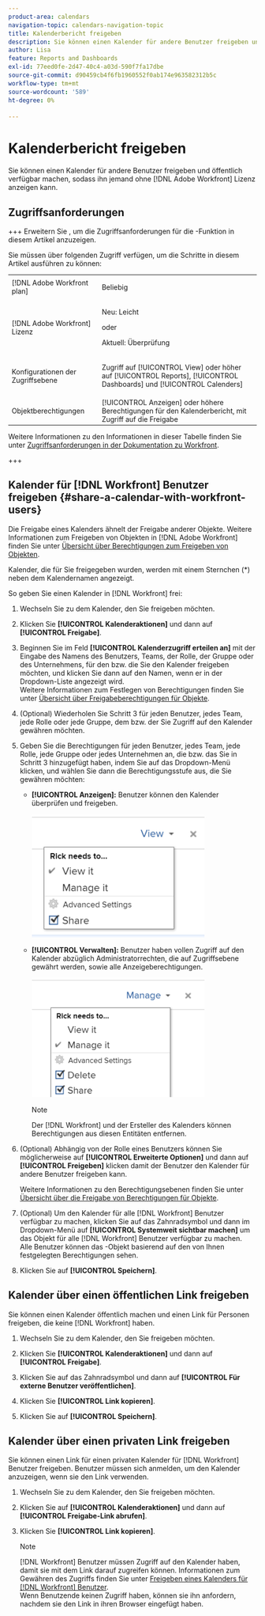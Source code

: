 ```yaml
---
product-area: calendars
navigation-topic: calendars-navigation-topic
title: Kalenderbericht freigeben
description: Sie können einen Kalender für andere Benutzer freigeben und öffentlich verfügbar machen, sodass ihn  [!DNL Adobe Workfront]  ohne Lizenz anzeigen können.
author: Lisa
feature: Reports and Dashboards
exl-id: 77eed0fe-2d47-40c4-a03d-590f7fa17dbe
source-git-commit: d90459cb4f6fb1960552f0ab174e963582312b5c
workflow-type: tm+mt
source-wordcount: '589'
ht-degree: 0%

---
```


# Kalenderbericht freigeben

Sie können einen Kalender für andere Benutzer freigeben und öffentlich verfügbar machen, sodass ihn jemand ohne [!DNL Adobe Workfront] Lizenz anzeigen kann.

## Zugriffsanforderungen

+++ Erweitern Sie , um die Zugriffsanforderungen für die -Funktion in diesem Artikel anzuzeigen.

Sie müssen über folgenden Zugriff verfügen, um die Schritte in diesem Artikel ausführen zu können:

<table style="table-layout:auto"> 
 <col> 
 </col> 
 <col> 
 </col> 
 <tbody> 
  <tr> 
   <td role="rowheader">[!DNL Adobe Workfront plan]</td> 
   <td> <p>Beliebig</p> </td> 
  </tr> 
  <tr> 
   <td role="rowheader">[!DNL Adobe Workfront] Lizenz</td> 
   <td><p>Neu: Leicht</p>
       <p>oder</p>
       <p>Aktuell: Überprüfung</p></td> 
  </tr> 
  <tr> 
   <td role="rowheader">Konfigurationen der Zugriffsebene</td> 
   <td> <p>Zugriff auf [!UICONTROL View] oder höher auf [!UICONTROL Reports], [!UICONTROL Dashboards] und [!UICONTROL Calenders]</p></td> 
  </tr> 
  <tr> 
   <td role="rowheader">Objektberechtigungen</td> 
   <td>[!UICONTROL Anzeigen] oder höhere Berechtigungen für den Kalenderbericht, mit Zugriff auf die Freigabe</td> 
  </tr> 
 </tbody> 
</table>

Weitere Informationen zu den Informationen in dieser Tabelle finden Sie unter [Zugriffsanforderungen in der Dokumentation zu Workfront](/help/quicksilver/administration-and-setup/add-users/access-levels-and-object-permissions/access-level-requirements-in-documentation.md).

+++

## Kalender für [!DNL Workfront] Benutzer freigeben {#share-a-calendar-with-workfront-users}

Die Freigabe eines Kalenders ähnelt der Freigabe anderer Objekte. Weitere Informationen zum Freigeben von Objekten in [!DNL Adobe Workfront] finden Sie unter [Übersicht über Berechtigungen zum Freigeben von Objekten](../../../workfront-basics/grant-and-request-access-to-objects/sharing-permissions-on-objects-overview.md).

Kalender, die für Sie freigegeben wurden, werden mit einem Sternchen (&#42;) neben dem Kalendernamen angezeigt.

So geben Sie einen Kalender in [!DNL Workfront] frei:

1. Wechseln Sie zu dem Kalender, den Sie freigeben möchten.
1. Klicken Sie **[!UICONTROL Kalenderaktionen]** und dann auf **[!UICONTROL Freigabe]**.

1. Beginnen Sie im Feld **[!UICONTROL Kalenderzugriff erteilen an]** mit der Eingabe des Namens des Benutzers, Teams, der Rolle, der Gruppe oder des Unternehmens, für den bzw. die Sie den Kalender freigeben möchten, und klicken Sie dann auf den Namen, wenn er in der Dropdown-Liste angezeigt wird.\
   Weitere Informationen zum Festlegen von Berechtigungen finden Sie unter [Übersicht über Freigabeberechtigungen für Objekte](../../../workfront-basics/grant-and-request-access-to-objects/sharing-permissions-on-objects-overview.md).

1. (Optional) Wiederholen Sie Schritt 3 für jeden Benutzer, jedes Team, jede Rolle oder jede Gruppe, dem bzw. der Sie Zugriff auf den Kalender gewähren möchten.
1. Geben Sie die Berechtigungen für jeden Benutzer, jedes Team, jede Rolle, jede Gruppe oder jedes Unternehmen an, die bzw. das Sie in Schritt 3 hinzugefügt haben, indem Sie auf das Dropdown-Menü klicken, und wählen Sie dann die Berechtigungsstufe aus, die Sie gewähren möchten:

   * **[!UICONTROL Anzeigen]:** Benutzer können den Kalender überprüfen und freigeben.

     ![Kalender mit Ansichtszugriff freigeben](assets/calendar-share-view-permissions-350x249.png)

   * **[!UICONTROL Verwalten]:** Benutzer haben vollen Zugriff auf den Kalender abzüglich Administratorrechten, die auf Zugriffsebene gewährt werden, sowie alle Anzeigeberechtigungen.

     ![Kalender mit Verwaltungszugriff freigeben](assets/calendar-share-manage-permissions-350x241.png)

     >[!NOTE]
     >
     >Der [!DNL Workfront] und der Ersteller des Kalenders können Berechtigungen aus diesen Entitäten entfernen.

1. (Optional) Abhängig von der Rolle eines Benutzers können Sie möglicherweise auf **[!UICONTROL Erweiterte Optionen]** und dann auf **[!UICONTROL Freigeben]** klicken&#x200B; damit der Benutzer den Kalender für andere Benutzer freigeben kann.

   Weitere Informationen zu den Berechtigungsebenen finden Sie unter [Übersicht über die Freigabe von Berechtigungen für Objekte](../../../workfront-basics/grant-and-request-access-to-objects/sharing-permissions-on-objects-overview.md).

1. (Optional) Um den Kalender für alle [!DNL Workfront] Benutzer verfügbar zu machen, klicken Sie auf das Zahnradsymbol und dann im Dropdown-Menü auf **[!UICONTROL Systemweit sichtbar machen]** um das Objekt für alle [!DNL Workfront] Benutzer verfügbar zu machen.\
   Alle Benutzer können das -Objekt basierend auf den von Ihnen festgelegten Berechtigungen sehen.

1. Klicken Sie auf **[!UICONTROL Speichern]**.

## Kalender über einen öffentlichen Link freigeben

Sie können einen Kalender öffentlich machen und einen Link für Personen freigeben, die keine [!DNL Workfront] haben.

1. Wechseln Sie zu dem Kalender, den Sie freigeben möchten.
1. Klicken Sie **[!UICONTROL Kalenderaktionen]** und dann auf **[!UICONTROL Freigabe]**.

1. Klicken Sie auf das Zahnradsymbol und dann auf **[!UICONTROL Für externe Benutzer veröffentlichen]**.
1. Klicken Sie **[!UICONTROL Link kopieren]**.
1. Klicken Sie auf **[!UICONTROL Speichern]**.

## Kalender über einen privaten Link freigeben

Sie können einen Link für einen privaten Kalender für [!DNL Workfront] Benutzer freigeben. Benutzer müssen sich anmelden, um den Kalender anzuzeigen, wenn sie den Link verwenden.

1. Wechseln Sie zu dem Kalender, den Sie freigeben möchten.
1. Klicken Sie auf **[!UICONTROL Kalenderaktionen]** und dann auf **[!UICONTROL Freigabe-Link abrufen]**.

1. Klicken Sie **[!UICONTROL Link kopieren]**.

   >[!NOTE]
   >
   >[!DNL Workfront] Benutzer müssen Zugriff auf den Kalender haben, damit sie mit dem Link darauf zugreifen können. Informationen zum Gewähren des Zugriffs finden Sie unter [Freigeben eines Kalenders für  [!DNL Workfront] Benutzer](#share-a-calendar-with-workfront-users).\
   >Wenn Benutzende keinen Zugriff haben, können sie ihn anfordern, nachdem sie den Link in ihren Browser eingefügt haben.
